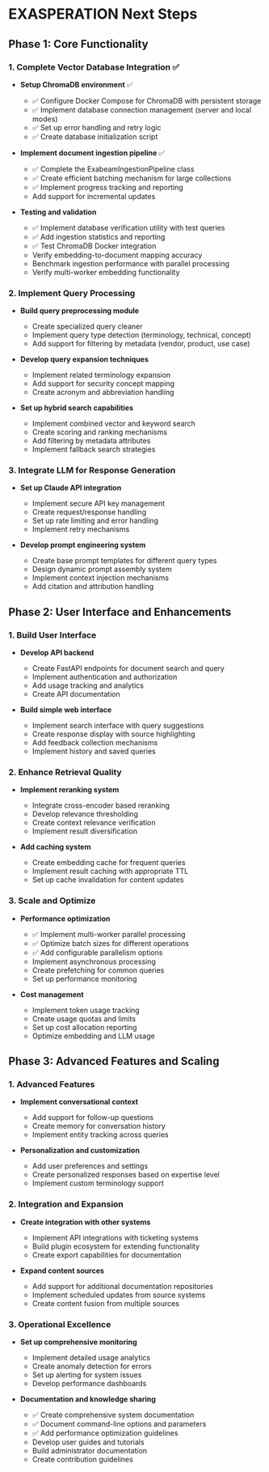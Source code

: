 # EXASPERATION Next Steps

## Phase 1: Core Functionality

### 1. Complete Vector Database Integration ✅
- **Setup ChromaDB environment** ✅
  - ✅ Configure Docker Compose for ChromaDB with persistent storage
  - ✅ Implement database connection management (server and local modes)
  - ✅ Set up error handling and retry logic
  - ✅ Create database initialization script

- **Implement document ingestion pipeline** ✅
  - ✅ Complete the ExabeamIngestionPipeline class
  - ✅ Create efficient batching mechanism for large collections
  - ✅ Implement progress tracking and reporting
  - Add support for incremental updates

- **Testing and validation**
  - ✅ Implement database verification utility with test queries
  - ✅ Add ingestion statistics and reporting 
  - ✅ Test ChromaDB Docker integration
  - Verify embedding-to-document mapping accuracy
  - Benchmark ingestion performance with parallel processing
  - Verify multi-worker embedding functionality

### 2. Implement Query Processing

- **Build query preprocessing module**
  - Create specialized query cleaner
  - Implement query type detection (terminology, technical, concept)
  - Add support for filtering by metadata (vendor, product, use case)

- **Develop query expansion techniques**
  - Implement related terminology expansion
  - Add support for security concept mapping
  - Create acronym and abbreviation handling

- **Set up hybrid search capabilities**
  - Implement combined vector and keyword search
  - Create scoring and ranking mechanisms
  - Add filtering by metadata attributes
  - Implement fallback search strategies

### 3. Integrate LLM for Response Generation

- **Set up Claude API integration**
  - Implement secure API key management
  - Create request/response handling
  - Set up rate limiting and error handling
  - Implement retry mechanisms

- **Develop prompt engineering system**
  - Create base prompt templates for different query types
  - Design dynamic prompt assembly system
  - Implement context injection mechanisms
  - Add citation and attribution handling

## Phase 2: User Interface and Enhancements

### 1. Build User Interface

- **Develop API backend**
  - Create FastAPI endpoints for document search and query
  - Implement authentication and authorization
  - Add usage tracking and analytics
  - Create API documentation

- **Build simple web interface**
  - Implement search interface with query suggestions
  - Create response display with source highlighting
  - Add feedback collection mechanisms
  - Implement history and saved queries

### 2. Enhance Retrieval Quality

- **Implement reranking system**
  - Integrate cross-encoder based reranking
  - Develop relevance thresholding
  - Create context relevance verification
  - Implement result diversification

- **Add caching system**
  - Create embedding cache for frequent queries
  - Implement result caching with appropriate TTL
  - Set up cache invalidation for content updates

### 3. Scale and Optimize

- **Performance optimization**
  - ✅ Implement multi-worker parallel processing
  - ✅ Optimize batch sizes for different operations
  - ✅ Add configurable parallelism options
  - Implement asynchronous processing
  - Create prefetching for common queries
  - Set up performance monitoring

- **Cost management**
  - Implement token usage tracking
  - Create usage quotas and limits
  - Set up cost allocation reporting
  - Optimize embedding and LLM usage

## Phase 3: Advanced Features and Scaling

### 1. Advanced Features

- **Implement conversational context**
  - Add support for follow-up questions
  - Create memory for conversation history
  - Implement entity tracking across queries

- **Personalization and customization**
  - Add user preferences and settings
  - Create personalized responses based on expertise level
  - Implement custom terminology support

### 2. Integration and Expansion

- **Create integration with other systems**
  - Implement API integrations with ticketing systems
  - Build plugin ecosystem for extending functionality
  - Create export capabilities for documentation

- **Expand content sources**
  - Add support for additional documentation repositories
  - Implement scheduled updates from source systems
  - Create content fusion from multiple sources

### 3. Operational Excellence

- **Set up comprehensive monitoring**
  - Implement detailed usage analytics
  - Create anomaly detection for errors
  - Set up alerting for system issues
  - Develop performance dashboards

- **Documentation and knowledge sharing**
  - ✅ Create comprehensive system documentation
  - ✅ Document command-line options and parameters
  - ✅ Add performance optimization guidelines
  - Develop user guides and tutorials
  - Build administrator documentation
  - Create contribution guidelines